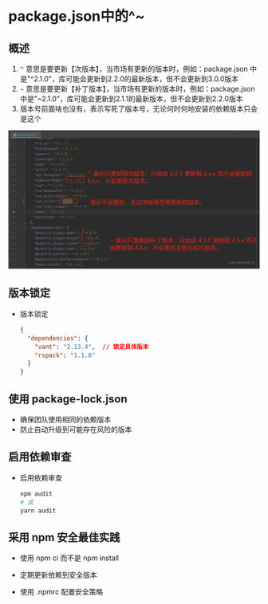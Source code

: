 # package.json中的^~

## 概述

1. `^` 意思是要更新【次版本】，当市场有更新的版本时，例如：package.json 中是"^2.1.0"，库可能会更新到2.2.0的最新版本，但不会更新到3.0.0版本
2. `~` 意思是要更新【补丁版本】，当市场有更新的版本时，例如：package.json 中是"~2.1.0"，库可能会更新到2.1.1的最新版本，但不会更新到2.2.0版本
3. 版本号前面啥也没有，表示写死了版本号，无论何时何地安装的依赖版本只会是这个

  ![package.json中的^~](images/package.json中的^~.jpg)

## 版本锁定

+ 版本锁定

  ```json
  {
    "dependencies": {
      "vant": "2.13.4",  // 锁定具体版本
      "rspack": "1.1.8"
    }
  }
  ```

## 使用 package-lock.json

+ 确保团队使用相同的依赖版本
+ 防止自动升级到可能存在风险的版本

## 启用依赖审查

+ 启用依赖审查

  ```bash
  npm audit
  # 或
  yarn audit
  ```

## 采用 npm 安全最佳实践

+ 使用 npm ci 而不是 npm install

+ 定期更新依赖到安全版本

+ 使用 .npmrc 配置安全策略
